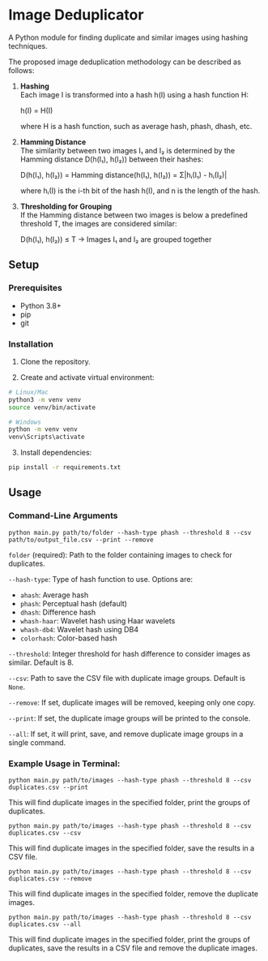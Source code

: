 # Image Deduplicator

A Python module for finding duplicate and similar images using hashing techniques.

The proposed image deduplication methodology can be described as follows:

1. **Hashing**  
   Each image I is transformed into a hash h(I) using a hash function H:

   h(I) = H(I)

   where H is a hash function, such as average hash, phash, dhash, etc.

2. **Hamming Distance**  
   The similarity between two images I₁ and I₂ is determined by the Hamming distance D(h(I₁), h(I₂)) between their hashes:

   D(h(I₁), h(I₂)) = Hamming distance(h(I₁), h(I₂)) = Σ|hᵢ(I₁) - hᵢ(I₂)|

   where hᵢ(I) is the i-th bit of the hash h(I), and n is the length of the hash.

3. **Thresholding for Grouping**  
   If the Hamming distance between two images is below a predefined threshold T, the images are considered similar:

   D(h(I₁), h(I₂)) ≤ T → Images I₁ and I₂ are grouped together

## Setup

### Prerequisites
- Python 3.8+
- pip
- git

### Installation

1. Clone the repository.

2. Create and activate virtual environment:
```bash
# Linux/Mac
python3 -m venv venv
source venv/bin/activate

# Windows
python -m venv venv
venv\Scripts\activate
```

3. Install dependencies:
```bash
pip install -r requirements.txt
```

## Usage

### Command-Line Arguments
```
python main.py path/to/folder --hash-type phash --threshold 8 --csv path/to/output_file.csv --print --remove
```

`folder` (required): Path to the folder containing images to check for duplicates.

`--hash-type`: Type of hash function to use. Options are:
   - `ahash`: Average hash
   - `phash`: Perceptual hash (default)
   - `dhash`: Difference hash
   - `whash-haar`: Wavelet hash using Haar wavelets
   - `whash-db4`: Wavelet hash using DB4
   - `colorhash`: Color-based hash

`--threshold`: Integer threshold for hash difference to consider images as similar. Default is 8.

`--csv`: Path to save the CSV file with duplicate image groups. Default is `None`.

`--remove`: If set, duplicate images will be removed, keeping only one copy.

`--print`: If set, the duplicate image groups will be printed to the console.

`--all`: If set, it will print, save, and remove duplicate image groups in a single command.

### Example Usage in Terminal:
```
python main.py path/to/images --hash-type phash --threshold 8 --csv duplicates.csv --print
```

This will find duplicate images in the specified folder, print the groups of duplicates.


```
python main.py path/to/images --hash-type phash --threshold 8 --csv duplicates.csv --csv
```

This will find duplicate images in the specified folder, save the results in a CSV file.


```
python main.py path/to/images --hash-type phash --threshold 8 --csv duplicates.csv --remove
```

This will find duplicate images in the specified folder, remove the duplicate images.


```
python main.py path/to/images --hash-type phash --threshold 8 --csv duplicates.csv --all
```

This will find duplicate images in the specified folder, print the groups of duplicates, save the results in a CSV file and remove the duplicate images.

